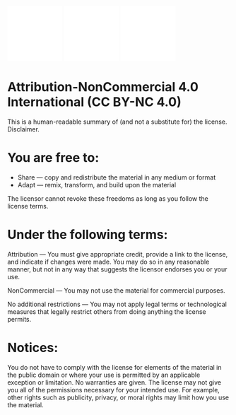 ![CC](./img/cc_icon_white_x2.png)
![Attribution](./img/attribution_icon_white_x2.png) ![nc](./img/nc_white_x2.png)

# Attribution-NonCommercial 4.0 International (CC BY-NC 4.0)

This is a human-readable summary of (and not a substitute for) the license. Disclaimer.

# You are free to:

- Share — copy and redistribute the material in any medium or format
- Adapt — remix, transform, and build upon the material

The licensor cannot revoke these freedoms as long as you follow the license terms.

# Under the following terms:

Attribution — You must give appropriate credit, provide a link to the license, and indicate if changes were made. You may do so in any reasonable manner, but not in any way that suggests the licensor endorses you or your use.

NonCommercial — You may not use the material for commercial purposes.

No additional restrictions — You may not apply legal terms or technological measures that legally restrict others from doing anything the license permits.

# Notices:

You do not have to comply with the license for elements of the material in the public domain or where your use is permitted by an applicable exception or limitation.
No warranties are given. The license may not give you all of the permissions necessary for your intended use. For example, other rights such as publicity, privacy, or moral rights may limit how you use the material.
